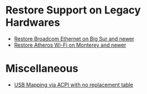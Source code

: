 # Restore Support on Legacy Hardwares
* [Restore Broadcom Ethernet on Big Sur and newer](Broadcom_Ethernet_BigSur_and_newer)
* [Restore Atheros Wi-Fi on Monterey and newer](Atheros_Wifi_Monterey_and_newer)

# Miscellaneous
* [USB Mapping via ACPI with no replacement table](SSDT_USB_Mapping)
